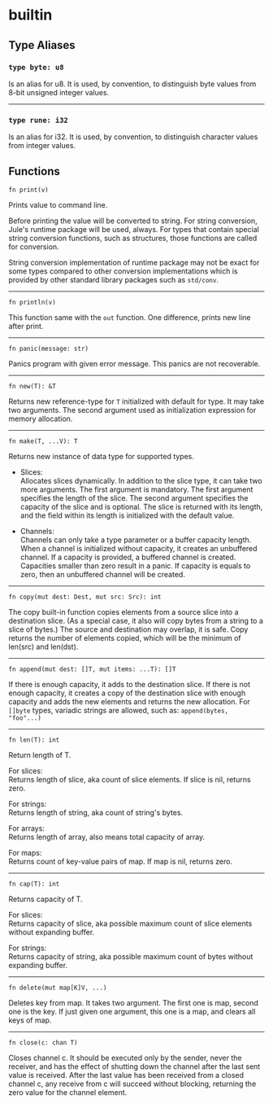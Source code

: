 # builtin
## Type Aliases
### `type byte: u8`
Is an alias for u8. It is used, by convention, to distinguish byte values from 8-bit unsigned integer values. 

---

### `type rune: i32`
Is an alias for i32. It is used, by convention, to distinguish character values from integer values.

## Functions
```jule
fn print(v)
```
Prints value to command line.

Before printing the value will be converted to string. For string conversion, Jule's runtime package will be used, always. For types that contain special string conversion functions, such as structures, those functions are called for conversion.

String conversion implementation of runtime package may not be exact for some types compared to other conversion implementations which is provided by other standard library packages such as `std/conv`.

---

```jule
fn println(v)
```
This function same with the `out` function. One difference, prints new line after print.

---

```jule
fn panic(message: str)
```
Panics program with given error message.
This panics are not recoverable.

---

```jule
fn new(T): &T
```
Returns new reference-type for `T` initialized with default for type. It may take two arguments. The second argument used as initialization expression for memory allocation.

---

```jule
fn make(T, ...V): T
```
Returns new instance of data type for supported types. 
- Slices:\
    Allocates slices dynamically.
    In addition to the slice type, it can take two more arguments. The first argument is mandatory. The first argument specifies the length of the slice. The second argument specifies the capacity of the slice and is optional. The slice is returned with its length, and the field within its length is initialized with the default value.

- Channels:\
    Channels can only take a type parameter or a buffer capacity length. When a channel is initialized without capacity, it creates an unbuffered channel. If a capacity is provided, a buffered channel is created. Capacities smaller than zero result in a panic. If capacity is equals to zero, then an unbuffered channel will be created.

---

```jule
fn copy(mut dest: Dest, mut src: Src): int
```
The copy built-in function copies elements from a source slice into a destination slice. (As a special case, it also will copy bytes from a string to a slice of bytes.) The source and destination may overlap, it is safe. Copy returns the number of elements copied, which will be the minimum of len(src) and len(dst).

---

```jule
fn append(mut dest: []T, mut items: ...T): []T
```
If there is enough capacity, it adds to the destination slice. If there is not enough capacity, it creates a copy of the destination slice with enough capacity and adds the new elements and returns the new allocation. For `[]byte` types, variadic strings are allowed, such as: `append(bytes, "foo"...)`

---

```jule
fn len(T): int
```
Return length of T.

For slices:\
Returns length of slice, aka count of slice elements. If slice is nil, returns zero.

For strings:\
Returns length of string, aka count of string's bytes.

For arrays:\
Returns length of array, also means total capacity of array.

For maps:\
Returns count of key-value pairs of map. If map is nil, returns zero.

---

```jule
fn cap(T): int
```
Returns capacity of T.

For slices:\
Returns capacity of slice, aka possible maximum count of slice elements without expanding buffer.

For strings:\
Returns capacity of string, aka possible maximum count of bytes without expanding buffer.

---

```jule
fn delete(mut map[K]V, ...)
```
Deletes key from map. It takes two argument. The first one is map, second one is the key. If just given one argument, this one is a map, and clears all keys of map.

---

```jule
fn close(c: chan T)
```
Closes channel c. It should be executed only by the sender, never the receiver, and has the effect of shutting down the channel after the last sent value is received. After the last value has been received from a closed channel c, any receive from c will succeed without blocking, returning the zero value for the channel element.